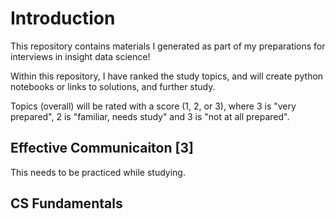 # Introduction  

This repository contains materials I generated as part of my preparations for interviews in insight data science!

Within this repository, I have ranked the study topics, and will create python notebooks or links to solutions, and further study.

Topics (overall) will be rated with a score (1, 2, or 3), where 3 is "very prepared", 2 is "familiar, needs study" and 3 is "not at all prepared".
 
## Effective Communicaiton [3]

This needs to be practiced while studying.

## CS Fundamentals 

